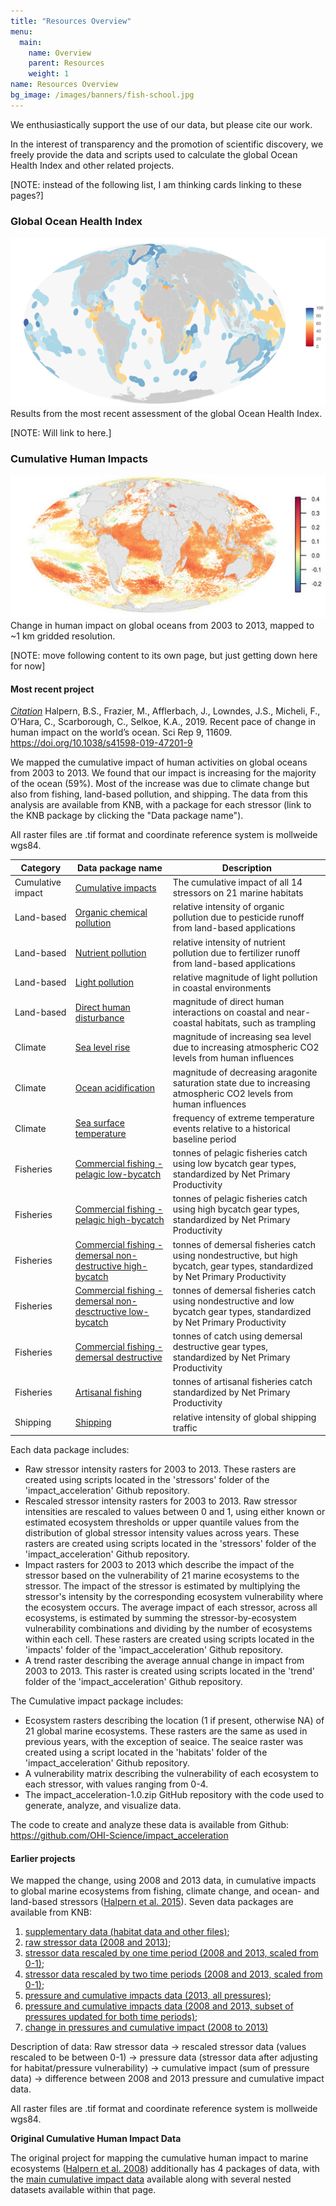 ```yaml
---
title: "Resources Overview"
menu:
  main:
    name: Overview
    parent: Resources
    weight: 1
name: Resources Overview
bg_image: /images/banners/fish-school.jpg
---
```


We enthusiastically support the use of our data, but please cite our work.

In the interest of transparency and the promotion of scientific discovery, we freely provide the data and scripts used to calculate the global Ocean Health Index and other related projects. 

[NOTE: instead of the following list, I am thinking cards linking to these pages?]

### Global Ocean Health Index

![Infographic](/images/infographs/global_map_Index_2020_mol.png)
Results from the most recent assessment of the global Ocean Health Index. 

[NOTE: Will link to here.]

### Cumulative Human Impacts
![Infographic](/images/infographs/trends_cumulative_impact.jpg)
Change in human impact on global oceans from 2003 to 2013, mapped to ~1 km gridded resolution.

[NOTE: move following content to its own page, but just getting down here for now]

#### Most recent project

*[Citation](https://www.nature.com/articles/s41598-019-47201-9)*
Halpern, B.S., Frazier, M., Afflerbach, J., Lowndes, J.S., Micheli, F., O’Hara, C., Scarborough, C., Selkoe, K.A., 2019. Recent pace of change in human impact on the world’s ocean. Sci Rep 9, 11609. https://doi.org/10.1038/s41598-019-47201-9


We mapped the cumulative impact of human activities on global oceans from 2003 to 2013.  We found that our impact is increasing for the majority of the ocean (59%). Most of the increase was due to climate change but also from fishing, land-based pollution, and shipping.  The data from this analysis are available from KNB, with a package for each stressor (link to the KNB package by clicking the "Data package name"). 

All raster files are .tif format and coordinate reference system is mollweide wgs84. 


Category  | Data package name   | Description   
----------------- | ----------------- | -----------------
Cumulative impact | [Cumulative impacts](https://knb.ecoinformatics.org/view/doi:10.5063/F12B8WBS)  |The cumulative impact of all 14 stressors on 21 marine habitats 
Land-based | [Organic chemical pollution](https://knb.ecoinformatics.org/view/resource_map_doi:10.5063/F12805ZF) |  relative intensity of organic pollution due to pesticide runoff from land-based applications 
Land-based | [Nutrient pollution](https://knb.ecoinformatics.org/view/resource_map_doi:10.5063/F1610XPS) | relative intensity of nutrient pollution due to fertilizer runoff from land-based applications
Land-based | [Light pollution](https://knb.ecoinformatics.org/view/resource_map_doi:10.5063/F1SQ8XQF) | relative magnitude of light pollution in coastal environments  
Land-based | [Direct human disturbance](https://knb.ecoinformatics.org/view/resource_map_doi:10.5063/F1XG9PGM) | magnitude of direct human interactions on coastal and near-coastal habitats, such as trampling 
Climate | [Sea level rise](https://knb.ecoinformatics.org/view/resource_map_doi:10.5063/F1377727) | magnitude of increasing sea level due to increasing atmospheric CO2 levels from human influences 
Climate | [Ocean acidification](https://knb.ecoinformatics.org/view/resource_map_doi:10.5063/F1707ZRQ) | magnitude of decreasing aragonite saturation state due to increasing atmospheric CO2 levels from human influences  
Climate | [Sea surface temperature](https://knb.ecoinformatics.org/view/resource_map_doi:10.5063/F1BP014N) | frequency of extreme temperature events relative to a historical baseline period 
Fisheries | [Commercial fishing - pelagic low-bycatch](https://knb.ecoinformatics.org/view/resource_map_doi:10.5063/F19S1PCR) | tonnes of pelagic fisheries catch using low bycatch gear types, standardized by Net Primary Productivity  
Fisheries | [Commercial fishing - pelagic high-bycatch](https://knb.ecoinformatics.org/view/resource_map_doi:10.5063/F1FF3QPR) | tonnes of pelagic fisheries catch using high bycatch gear types, standardized by Net Primary Productivity  
Fisheries | [Commercial fishing - demersal non-destructive high-bycatch](https://knb.ecoinformatics.org/view/resource_map_doi:10.5063/F1K64GC1) | tonnes of demersal fisheries catch using nondestructive, but high bycatch, gear types, standardized by Net Primary Productivity 
Fisheries | [Commercial fishing - demersal non-desctructive low-bycatch](https://knb.ecoinformatics.org/view/resource_map_doi:10.5063/F1PZ574W) | tonnes of demersal fisheries catch using nondestructive and low bycatch gear types, standardized by Net Primary Productivity 
Fisheries | [Commercial fishing - demersal destructive](https://knb.ecoinformatics.org/view/resource_map_doi:10.5063/F1TQ5ZVT) | tonnes of catch using demersal destructive gear types, standardized by Net Primary Productivity 
Fisheries | [Artisanal fishing](https://knb.ecoinformatics.org/view/resource_map_doi:10.5063/F1ZG6QKJ) | tonnes of artisanal fisheries catch standardized by Net Primary Productivity 
Shipping | [Shipping](https://knb.ecoinformatics.org/view/resource_map_doi:10.5063/F1NZ85ZN) | relative intensity of global shipping traffic  

Each data package includes:

- Raw stressor intensity rasters for 2003 to 2013. These rasters are created using scripts located in the 'stressors' folder of the 'impact_acceleration' Github repository.
- Rescaled stressor intensity rasters for 2003 to 2013. Raw stressor intensities are rescaled to values between 0 and 1, using either known or estimated ecosystem thresholds or upper quantile values from the distribution of global stressor intensity values across years. These rasters are created using scripts located in the 'stressors' folder of the 'impact_acceleration' Github repository.
- Impact rasters for 2003 to 2013 which describe the impact of the stressor based on the vulnerability of 21 marine ecosystems to the stressor. The impact of the stressor is estimated by multiplying the stressor's intensity by the corresponding ecosystem vulnerability where the ecosystem occurs. The average impact of each stressor, across all ecosystems, is estimated by summing the stressor-by-ecosystem vulnerability combinations and dividing by the number of ecosystems within each cell. These rasters are created using scripts located in the 'impacts' folder of the 'impact_acceleration' Github repository.
- A trend raster describing the average annual change in impact from 2003 to 2013. This raster is created using scripts located in the 'trend' folder of the 'impact_acceleration' Github repository.

The Cumulative impact package includes:

- Ecosystem rasters describing the location (1 if present, otherwise NA) of 21 global marine ecosystems. These rasters are the same as used in previous years, with the exception of seaice. The seaice raster was created using a script located in the 'habitats' folder of the 'impact_acceleration' Github repository.
- A vulnerability matrix describing the vulnerability of each ecosystem to each stressor, with values ranging from 0-4.
- The impact_acceleration-1.0.zip GitHub repository with the code used to generate, analyze, and visualize data.

The code to create and analyze these data is available from Github: https://github.com/OHI-Science/impact_acceleration

#### Earlier projects
We mapped the change, using 2008 and 2013 data, in cumulative impacts to global marine ecosystems  from fishing, climate change, and ocean- and land-based stressors ([Halpern et al. 2015](https://www.nature.com/articles/ncomms8615)). Seven data packages are available from KNB:

1. [supplementary data (habitat data and other files)](https://knb.ecoinformatics.org/#view/doi:10.5063/F19Z92TW); 
2. [raw stressor data (2008 and 2013)](https://knb.ecoinformatics.org/#view/doi:10.5063/F1S180FS); 
3. [stressor data rescaled by one time period (2008 and 2013, scaled from 0-1)](https://knb.ecoinformatics.org/#view/doi:10.5063/F1DR2SDD); 
4. [stressor data rescaled by two time periods (2008 and 2013, scaled from 0-1)](https://knb.ecoinformatics.org/#view/doi:10.5063/F19021PC); 
5. [pressure and cumulative impacts data (2013, all pressures)](https://knb.ecoinformatics.org/#view/doi:10.5063/F15718ZN); 
6. [pressure and cumulative impacts data (2008 and 2013, subset of pressures updated for both time periods)](https://knb.ecoinformatics.org/#view/doi:10.5063/F11J97N3); 
7. [change in pressures and cumulative impact (2008 to 2013)](https://knb.ecoinformatics.org/#view/doi:10.5063/F1WS8R5T) 

Description of data: 
Raw stressor data -> 
rescaled stressor data (values rescaled to be between 0-1) -> 
pressure data (stressor data after adjusting for habitat/pressure vulnerability) -> 
cumulative impact (sum of pressure data) -> 
difference between 2008 and 2013 pressure and cumulative impact data. 

All raster files are .tif format and coordinate reference system is mollweide wgs84. 


**Original Cumulative Human Impact Data**

The original project for mapping the cumulative human impact to marine ecosystems ([Halpern et al. 2008](https://science.sciencemag.org/content/319/5865/948.abstract)) additionally has 4 packages of data, with the [main cumulative impact data](https://knb.ecoinformatics.org/view/doi%3A10.5063%2FF19C6VN5) available along with several nested datasets available within that page.

